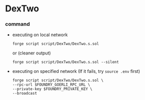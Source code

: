 # DexTwo
### command
- executing on local network
    ```
    forge script script/DexTwo/DexTwo.s.sol
    ```
    or (cleaner output)
    ```
    forge script script/DexTwo/DexTwo.s.sol --silent
    ```
- executing on specified network (If it fails, try `source .env` first)
    ```
    forge script script/DexTwo/DexTwo.s.sol \
    --rpc-url $FOUNDRY_GOERLI_RPC_URL \
    --private-key $FOUNDRY_PRIVATE_KEY \
    --broadcast
    ```